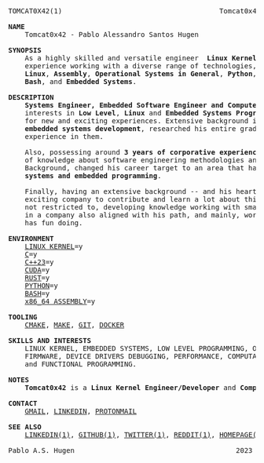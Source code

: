 <pre>
TOMCAT0X42(1)                                      Tomcat0x42                                       TOMCAT0X42(1)

<b>NAME</b>
    Tomcat0x42 - Pablo Alessandro Santos Hugen

<b>SYNOPSIS</b>
    As a highly skilled and versatile engineer <b> Linux Kernel Engineer/Developer</b>, I have extensive
    experience working with a diverse range of technologies, including <b>Rust</b>, <b>C++</b>, <b>C</b>,
    <b>Linux</b>, <b>Assembly</b>, <b>Operational Systems in General</b>, <b>Python</b>, <b>Shell Scripting</b>,
    <b>Bash</b>, and <b>Embedded Systems</b>.

<b>DESCRIPTION</b>
    <b>Systems Engineer, Embedded Software Engineer and Computer Science undergraduate</b>, have strong
    interests in <b>Low Level</b>, <b>Linux</b> and <b>Embedded Systems Programming</b> and a lot of curiosity
    for new and exciting experiences. Extensive background in <b>computational simulation research</b> and
    <b>embedded systems development</b>, researched his entire graduation around these topics, building a strong
    experience in them.

    Also, possessing around <b>3 years of corporative experience in web technologies</b>, developed a good amount
    of knowledge about software engineering methodologies and processes. In spite of his Web Development
    Background, changed his career target to an area that has more affinity and knowledge,
    <b>systems and embedded programming</b>.

    Finally, having an extensive background -- and his heart -- in <b>systems engineering</b>, wishes to find an
    exciting company to contribute and learn a lot about this field. Its objectives include, but are
    not restricted to, developing knowledge working with smart people aligned to his goals, working
    in a company also aligned with his path, and mainly, working with something that he likes and
    has fun doing.

<b>ENVIRONMENT</b>
    <a href="https://kernel.org/">LINUX KERNEL</a>=y
    <a href="https://en.cppreference.com/w/c/language">C</a>=y
    <a href="https://en.cppreference.com/w/cpp/23">C++23</a>=y
    <a href="https://developer.nvidia.com/cuda-toolkit">CUDA</a>=y
    <a href="https://www.rust-lang.org/">RUST</a>=y
    <a href="https://www.python.org/">PYTHON</a>=y
    <a href="https://www.gnu.org/software/bash/">BASH</a>=y
    <a href="https://nasm.us/">x86_64 ASSEMBLY</a>=y

<b>TOOLING</b>
    <a href="https://cmake.orh">CMAKE</a>, <a href="https://www.gnu.org/software/make/">MAKE</a>, <a href="http://https://git-scm.com/">GIT</a>, <a href="https://www.docker.com/">DOCKER</a>

<b>SKILLS AND INTERESTS</b>
    LINUX KERNEL, EMBEDDED SYSTEMS, LOW LEVEL PROGRAMMING, OPERATIONAL SYSTEMS,
    FIRMWARE, DEVICE DRIVERS DEBUGGING, PERFORMANCE, COMPUTATIONAL SIMULATION
    and FUNCTIONAL PROGRAMMING.

<b>NOTES</b>
    <b>Tomcat0x42</b> is a <b>Linux Kernel Engineer/Developer</b> and <b>Computer Science Undergraduate</b>.

<b>CONTACT</b>
    <a href="mailto:pablohuggem@gmail.com">GMAIL</a>, <a href="https://linkedin.com/in/pablo-alessandro-santos-hugen">LINKEDIN</a>, <a href="mailto:pabloashugen@protonmail.com">PROTONMAIL</a>

<b>SEE ALSO</b>
    <a href="https://www.linkedin.com/in/pablo-alessandro-santos-hugen/">LINKEDIN(1)</a>, <a href="https://github.com/Tomcat-42">GITHUB(1)</a>, <a href="https://twitter.com/HugenPablo">TWITTER(1)</a>, <a href="https://www.reddit.com/user/Tomcat_42">REDDIT(1)</a>, <a href="https://tomcat0x42.me/">HOMEPAGE(1)</a>

Pablo A.S. Hugen                                       2023                                        TOMCAT0X42(1)
</pre>
